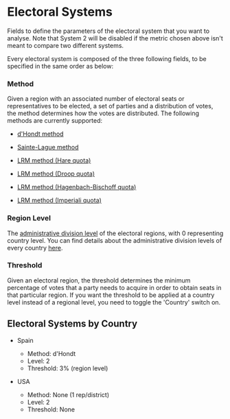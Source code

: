 # Electoral Systems

Fields to define the parameters of the electoral system that you want to
analyse.
Note that System 2 will be disabled if the metric chosen above isn't meant to
compare two different systems.

Every electoral system is composed of the three following fields, to be
specified in the same order as below:

### Method

Given a region with an associated number of electoral seats or representatives
to be elected, a set of parties and a distribution of votes, the method
determines how the votes are distributed.
The following methods are currently supported:

- [d'Hondt method](https://en.wikipedia.org/wiki/D%27Hondt_method)

- [Sainte-Lague method](https://en.wikipedia.org/wiki/Webster/Sainte-Lagu%C3%AB_method)

- [LRM method (Hare quota)](https://en.wikipedia.org/wiki/Hare_quota)

- [LRM method (Droop quota)](https://en.wikipedia.org/wiki/Droop_quota)

- [LRM method (Hagenbach-Bischoff quota)](https://en.wikipedia.org/wiki/Hagenbach-Bischoff_quota)

- [LRM method (Imperiali quota)](https://en.wikipedia.org/wiki/Imperiali_quota)


### Region Level

The [administrative division level](https://en.wikipedia.org/wiki/Administrative_division)
of the electoral regions, with 0 representing country level.
You can find details about the administrative division levels of every country
[here](https://en.wikipedia.org/wiki/List_of_administrative_divisions_by_country).


### Threshold

Given an electoral region, the threshold determines the minimum percentage of
votes that a party needs to acquire in order to obtain seats in that particular
region. If you want the threshold to be applied at a country level instead of
a regional level, you need to toggle the 'Country' switch on.


## Electoral Systems by Country

- Spain
  - Method: d'Hondt
  - Level: 2
  - Threshold: 3% (region level)

- USA
  - Method: None (1 rep/district)
  - Level: 2
  - Threshold: None
